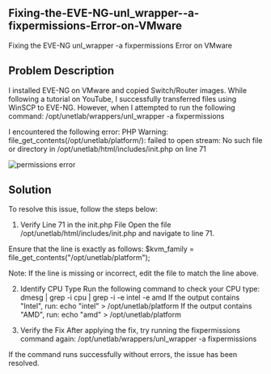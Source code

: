 ## Fixing-the-EVE-NG-unl_wrapper--a-fixpermissions-Error-on-VMware
Fixing the EVE-NG unl_wrapper -a fixpermissions Error on VMware

## Problem Description
I installed EVE-NG on VMware and copied Switch/Router images. While following a tutorial on YouTube, I successfully transferred files using WinSCP to EVE-NG. However, when I attempted to run the following command:
/opt/unetlab/wrappers/unl_wrapper -a fixpermissions

I encountered the following error: PHP Warning: file_get_contents(/opt/unetlab/platform/): failed to open stream: No such file or directory in /opt/unetlab/html/includes/init.php on line 71

![permissions error](https://github.com/user-attachments/assets/fc211d59-f703-4eb0-b22b-365249ac7197)

## Solution

To resolve this issue, follow the steps below:

1. Verify Line 71 in the init.php File
Open the file /opt/unetlab/html/includes/init.php and navigate to line 71.

Ensure that the line is exactly as follows:
$kvm_family = file_get_contents("/opt/unetlab/platform");

Note: If the line is missing or incorrect, edit the file to match the line above.

2.  Identify CPU Type
Run the following command to check your CPU type: dmesg | grep -i cpu | grep -i -e intel -e amd
If the output contains "Intel", run: echo "intel" > /opt/unetlab/platform
If the output contains "AMD", run: echo "amd" > /opt/unetlab/platform

3. Verify the Fix
   After applying the fix, try running the fixpermissions command again: /opt/unetlab/wrappers/unl_wrapper -a fixpermissions

If the command runs successfully without errors, the issue has been resolved.

